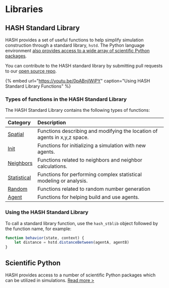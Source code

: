 # Libraries

## HASH Standard Library

HASH provides a set of useful functions to help simplify simulation construction through a standard library, `hstd`. The Python language environment [also provides access to a wide array of scientific Python packages](python-packages.md)_._

You can contribute to the HASH standard library by submitting pull requests to our [open source repo](https://github.com/hashintel/hash/tree/master/packages/engine/stdlib).

{% embed url="https://youtu.be/0pABnjlWjPY" caption="Using HASH Standard Library Functions" %}

### Types of functions in the HASH Standard Library

The HASH Standard Library contains the following types of functions:

| Category | Description |
| :--- | :--- |
| [Spatial](hash/spatial.md) | Functions describing and modifying the location of agents in x,y,z space. |
| [Init](hash/init.md) | Functions for initializing a simulation with new agents. |
| [Neighbors](hash/neighbors.md) | Functions related to neighbors and neighbor calculations. |
| [Statistical](hash/javascript-libraries.md) | Functions for performing complex statistical modeling or analysis. |
| [Random](hash/random.md) | Functions related to random number generation |
| [Agent](hash/agent.md) | Functions for helping build and use agents. |

### Using the HASH Standard Library

To call a standard library function, use the `hash_stblib` object followed by the function name, for example:

```javascript
function behavior(state, context) {
    let distance = hstd.distanceBetween(agentA, agentB)
}
```

## Scientific Python

HASH provides access to a number of scientific Python packages which can be utilized in simulations. [Read more &gt;](https://docs.hash.ai/core/libraries/python-packages)

